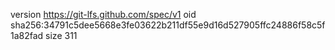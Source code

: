 version https://git-lfs.github.com/spec/v1
oid sha256:34791c5dee5668e3fe03622b211df55e9d16d527905ffc24886f58c5f1a82fad
size 311
